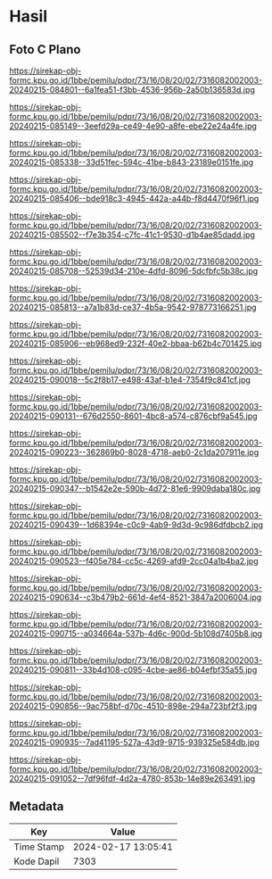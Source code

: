 # Hasil

## Foto C Plano

https://sirekap-obj-formc.kpu.go.id/1bbe/pemilu/pdpr/73/16/08/20/02/7316082002003-20240215-084801--6a1fea51-f3bb-4536-956b-2a50b136583d.jpg

https://sirekap-obj-formc.kpu.go.id/1bbe/pemilu/pdpr/73/16/08/20/02/7316082002003-20240215-085149--3eefd29a-ce49-4e90-a8fe-ebe22e24a4fe.jpg

https://sirekap-obj-formc.kpu.go.id/1bbe/pemilu/pdpr/73/16/08/20/02/7316082002003-20240215-085338--33d51fec-594c-41be-b843-23189e0151fe.jpg

https://sirekap-obj-formc.kpu.go.id/1bbe/pemilu/pdpr/73/16/08/20/02/7316082002003-20240215-085406--bde918c3-4945-442a-a44b-f8d4470f96f1.jpg

https://sirekap-obj-formc.kpu.go.id/1bbe/pemilu/pdpr/73/16/08/20/02/7316082002003-20240215-085502--f7e3b354-c7fc-41c1-9530-d1b4ae85dadd.jpg

https://sirekap-obj-formc.kpu.go.id/1bbe/pemilu/pdpr/73/16/08/20/02/7316082002003-20240215-085708--52539d34-210e-4dfd-8096-5dcfbfc5b38c.jpg

https://sirekap-obj-formc.kpu.go.id/1bbe/pemilu/pdpr/73/16/08/20/02/7316082002003-20240215-085813--a7a1b83d-ce37-4b5a-9542-978773166251.jpg

https://sirekap-obj-formc.kpu.go.id/1bbe/pemilu/pdpr/73/16/08/20/02/7316082002003-20240215-085906--eb968ed9-232f-40e2-bbaa-b62b4c701425.jpg

https://sirekap-obj-formc.kpu.go.id/1bbe/pemilu/pdpr/73/16/08/20/02/7316082002003-20240215-090018--5c2f8b17-e498-43af-b1e4-7354f9c841cf.jpg

https://sirekap-obj-formc.kpu.go.id/1bbe/pemilu/pdpr/73/16/08/20/02/7316082002003-20240215-090131--676d2550-8601-4bc8-a574-c876cbf9a545.jpg

https://sirekap-obj-formc.kpu.go.id/1bbe/pemilu/pdpr/73/16/08/20/02/7316082002003-20240215-090223--362869b0-8028-4718-aeb0-2c1da207911e.jpg

https://sirekap-obj-formc.kpu.go.id/1bbe/pemilu/pdpr/73/16/08/20/02/7316082002003-20240215-090347--b1542e2e-590b-4d72-81e6-9909daba180c.jpg

https://sirekap-obj-formc.kpu.go.id/1bbe/pemilu/pdpr/73/16/08/20/02/7316082002003-20240215-090439--1d68394e-c0c9-4ab9-9d3d-9c986dfdbcb2.jpg

https://sirekap-obj-formc.kpu.go.id/1bbe/pemilu/pdpr/73/16/08/20/02/7316082002003-20240215-090523--f405e784-cc5c-4269-afd9-2cc04a1b4ba2.jpg

https://sirekap-obj-formc.kpu.go.id/1bbe/pemilu/pdpr/73/16/08/20/02/7316082002003-20240215-090634--c3b479b2-661d-4ef4-8521-3847a2006004.jpg

https://sirekap-obj-formc.kpu.go.id/1bbe/pemilu/pdpr/73/16/08/20/02/7316082002003-20240215-090715--a034664a-537b-4d6c-900d-5b108d7405b8.jpg

https://sirekap-obj-formc.kpu.go.id/1bbe/pemilu/pdpr/73/16/08/20/02/7316082002003-20240215-090811--33b4d108-c095-4cbe-ae86-b04efbf35a55.jpg

https://sirekap-obj-formc.kpu.go.id/1bbe/pemilu/pdpr/73/16/08/20/02/7316082002003-20240215-090856--9ac758bf-d70c-4510-898e-294a723bf2f3.jpg

https://sirekap-obj-formc.kpu.go.id/1bbe/pemilu/pdpr/73/16/08/20/02/7316082002003-20240215-090935--7ad41195-527a-43d9-9715-939325e584db.jpg

https://sirekap-obj-formc.kpu.go.id/1bbe/pemilu/pdpr/73/16/08/20/02/7316082002003-20240215-091052--7df96fdf-4d2a-4780-853b-14e89e263491.jpg


## Metadata

| Key        | Value               |
| ---------- | ------------------- |
| Time Stamp | 2024-02-17 13:05:41 |
| Kode Dapil | 7303                |



